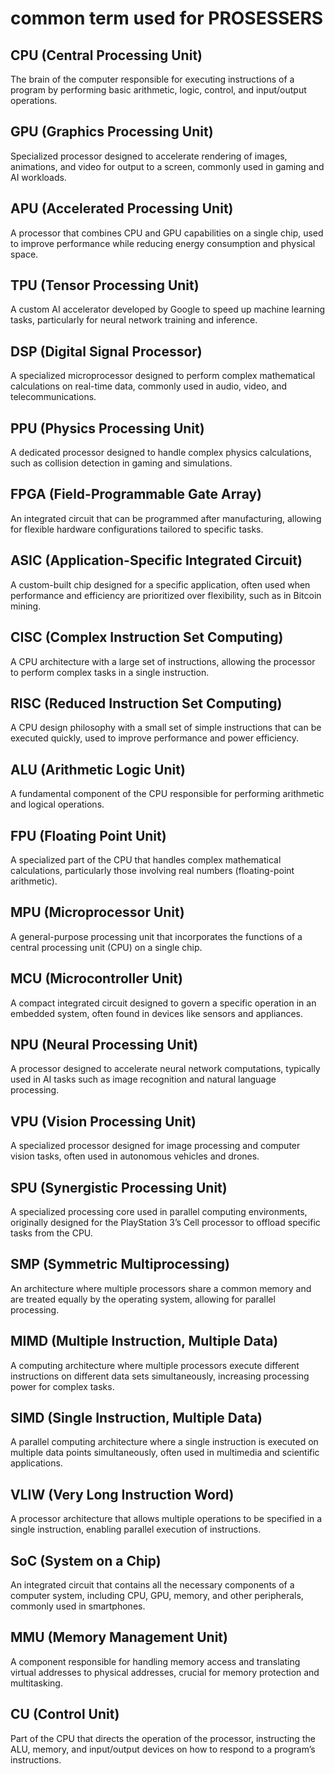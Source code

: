 # common term used for PROSESSERS
## CPU (Central Processing Unit)
The brain of the computer responsible for executing instructions of a program by performing basic arithmetic, logic, control, and input/output operations.

## GPU (Graphics Processing Unit)
Specialized processor designed to accelerate rendering of images, animations, and video for output to a screen, commonly used in gaming and AI workloads.

## APU (Accelerated Processing Unit)
A processor that combines CPU and GPU capabilities on a single chip, used to improve performance while reducing energy consumption and physical space.

## TPU (Tensor Processing Unit)
A custom AI accelerator developed by Google to speed up machine learning tasks, particularly for neural network training and inference.

## DSP (Digital Signal Processor)
A specialized microprocessor designed to perform complex mathematical calculations on real-time data, commonly used in audio, video, and telecommunications.

## PPU (Physics Processing Unit)
A dedicated processor designed to handle complex physics calculations, such as collision detection in gaming and simulations.

## FPGA (Field-Programmable Gate Array)
An integrated circuit that can be programmed after manufacturing, allowing for flexible hardware configurations tailored to specific tasks.

## ASIC (Application-Specific Integrated Circuit)
A custom-built chip designed for a specific application, often used when performance and efficiency are prioritized over flexibility, such as in Bitcoin mining.

## CISC (Complex Instruction Set Computing)
A CPU architecture with a large set of instructions, allowing the processor to perform complex tasks in a single instruction.

## RISC (Reduced Instruction Set Computing)
A CPU design philosophy with a small set of simple instructions that can be executed quickly, used to improve performance and power efficiency.

## ALU (Arithmetic Logic Unit)
A fundamental component of the CPU responsible for performing arithmetic and logical operations.

## FPU (Floating Point Unit)
A specialized part of the CPU that handles complex mathematical calculations, particularly those involving real numbers (floating-point arithmetic).

## MPU (Microprocessor Unit)
A general-purpose processing unit that incorporates the functions of a central processing unit (CPU) on a single chip.

## MCU (Microcontroller Unit)
A compact integrated circuit designed to govern a specific operation in an embedded system, often found in devices like sensors and appliances.

## NPU (Neural Processing Unit)
A processor designed to accelerate neural network computations, typically used in AI tasks such as image recognition and natural language processing.

## VPU (Vision Processing Unit)
A specialized processor designed for image processing and computer vision tasks, often used in autonomous vehicles and drones.

## SPU (Synergistic Processing Unit)
A specialized processing core used in parallel computing environments, originally designed for the PlayStation 3’s Cell processor to offload specific tasks from the CPU.

## SMP (Symmetric Multiprocessing)
An architecture where multiple processors share a common memory and are treated equally by the operating system, allowing for parallel processing.

## MIMD (Multiple Instruction, Multiple Data)
A computing architecture where multiple processors execute different instructions on different data sets simultaneously, increasing processing power for complex tasks.

## SIMD (Single Instruction, Multiple Data)
A parallel computing architecture where a single instruction is executed on multiple data points simultaneously, often used in multimedia and scientific applications.

## VLIW (Very Long Instruction Word)
A processor architecture that allows multiple operations to be specified in a single instruction, enabling parallel execution of instructions.

## SoC (System on a Chip)
An integrated circuit that contains all the necessary components of a computer system, including CPU, GPU, memory, and other peripherals, commonly used in smartphones.

## MMU (Memory Management Unit)
A component responsible for handling memory access and translating virtual addresses to physical addresses, crucial for memory protection and multitasking.

## CU (Control Unit)
Part of the CPU that directs the operation of the processor, instructing the ALU, memory, and input/output devices on how to respond to a program’s instructions.
